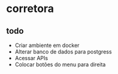 # corretora

## todo

- Criar ambiente em docker
- Alterar banco de dados para postgress
- Acessar APIs
- Colocar botões do menu para direita